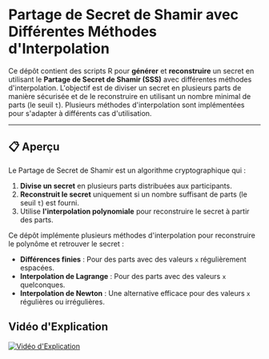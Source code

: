 # Partage de Secret de Shamir avec Différentes Méthodes d'Interpolation

Ce dépôt contient des scripts R pour **générer** et **reconstruire** un secret en utilisant le **Partage de Secret de Shamir (SSS)** avec différentes méthodes d'interpolation. L'objectif est de diviser un secret en plusieurs parts de manière sécurisée et de le reconstruire en utilisant un nombre minimal de parts (le seuil `t`). Plusieurs méthodes d'interpolation sont implémentées pour s'adapter à différents cas d'utilisation.

---

## 📋 Aperçu

Le Partage de Secret de Shamir est un algorithme cryptographique qui :

1. **Divise un secret** en plusieurs parts distribuées aux participants.
2. **Reconstruit le secret** uniquement si un nombre suffisant de parts (le seuil `t`) est fourni.
3. Utilise **l'interpolation polynomiale** pour reconstruire le secret à partir des parts.

Ce dépôt implémente plusieurs méthodes d'interpolation pour reconstruire le polynôme et retrouver le secret :

- **Différences finies** : Pour des parts avec des valeurs `x` régulièrement espacées.
- **Interpolation de Lagrange** : Pour des parts avec des valeurs `x` quelconques.
- **Interpolation de Newton** : Une alternative efficace pour des valeurs `x` régulières ou irrégulières.

## Vidéo d'Explication

[![Vidéo d'Explication](https://img.youtube.com/vi/iFY5SyY3IMQ/0.jpg)](https://youtu.be/iFY5SyY3IMQ?si=Si8yz_5YX1kzEN20)
